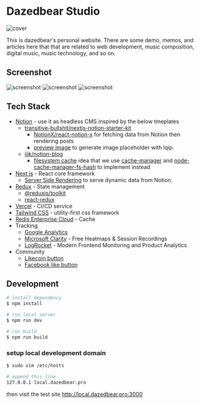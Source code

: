 # Dazedbear Studio

![cover](https://user-images.githubusercontent.com/8896191/113566781-f2782c00-963f-11eb-90da-8d3245c536f1.png)

This is dazedbear's personal website. There are some demo, memos, and articles here that that are related to web development, music composition, digital music, music technology, and so on.

## Screenshot

![screenshot](https://user-images.githubusercontent.com/8896191/113568505-43d5ea80-9643-11eb-973d-166888ed57f4.png)
![screenshot](https://user-images.githubusercontent.com/8896191/113568636-839cd200-9643-11eb-828d-94a329683172.png)
![screenshot](https://user-images.githubusercontent.com/8896191/113568615-7bdd2d80-9643-11eb-8bf3-0996ff3b42ed.png)

## Tech Stack

- [Notion](https://www.notion.so/) - use it as headless CMS inspired by the below tmeplates
  - [transitive-bullshit/nextjs-notion-starter-kit](https://github.com/transitive-bullshit/nextjs-notion-starter-kit)
    - [NotionX/react-notion-x](https://github.com/NotionX/react-notion-x) for fetching data from Notion then rendering posts
    - [preview image](https://github.com/transitive-bullshit/nextjs-notion-starter-kit#preview-images) to generate image placeholder with lqip.
  - [ijjk/notion-blog](https://github.com/ijjk/notion-blog)
    - [filesystem cache](https://github.com/ijjk/notion-blog/commit/5955d77b7c26cc22086702885674f1db2f18314d) idea that we use [cache-manager](https://www.npmjs.com/package/cache-manager) and [node-cache-manager-fs-hash](https://github.com/rolandstarke/node-cache-manager-fs-hash) to implement instead
- [Next.js](https://nextjs.org/) - React core framework
  - [Server Side Rendering](https://nextjs.org/docs/basic-features/data-fetching#getserversideprops-server-side-rendering) to serve dynamic data from Notion.
- [Redux](https://redux.js.org/) - State management
  - [@reduxjs/toolkit](https://redux-toolkit.js.org/)
  - [react-redux](https://react-redux.js.org/)
- [Vercel](https://vercel.com/) - CI/CD service
- [Tailwind CSS](https://tailwindcss.com/) - utility-first css framework
- [Redis Enterprise Cloud](https://redislabs.com/redis-enterprise-cloud/overview/) - Cache
- Tracking
  - [Google Analytics](https://analytics.google.com/analytics/web/#/)
  - [Microsoft Clarity](https://clarity.microsoft.com/) - Free Heatmaps & Session Recordings
  - [LogRocket](https://logrocket.com/) - Modern Frontend Monitoring and Product Analytics
- Community
  - [Likecoin button](https://liker.land/)
  - [Facebook like button](https://developers.facebook.com/docs/plugins/like-button)

## Development

```bash
# install dependency
$ npm install

# run local server
$ npm run dev

# run build
$ npm run build
```

### setup local development domain

```bash
$ sudo vim /etc/hosts

# append this line
127.0.0.1 local.dazedbear.pro
```

then visit the test site http://local.dazedbear.pro:3000
